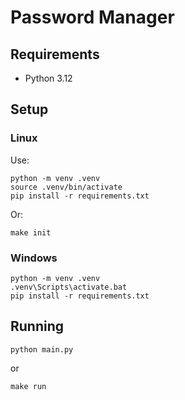 # Password Manager

## Requirements

- Python 3.12

## Setup

### Linux

Use:
```console
python -m venv .venv
source .venv/bin/activate
pip install -r requirements.txt
```

Or:
```console
make init
```

### Windows
```console
python -m venv .venv
.venv\Scripts\activate.bat
pip install -r requirements.txt
```

## Running

```console
python main.py
```

or

```console
make run
```
